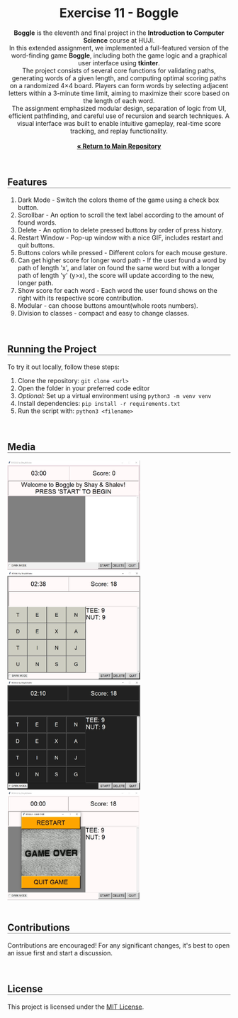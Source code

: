 <div align="center">
  <h1 align="center" style="border-bottom: none"><b>Exercise 11</b> - Boggle</h1>

  <p align="center">
<b>Boggle</b> is the eleventh and final project in the <b>Introduction to Computer Science</b> course at HUJI.
<br>
In this extended assignment, we implemented a full-featured version of the word-finding game <b>Boggle</b>, including both the game logic and a graphical user interface using <b>tkinter</b>.
<br>
The project consists of several core functions for validating paths, generating words of a given length, and computing optimal scoring paths on a randomized 4×4 board. Players can form words by selecting adjacent letters within a 3-minute time limit, aiming to maximize their score based on the length of each word.
<br>
The assignment emphasized modular design, separation of logic from UI, efficient pathfinding, and careful use of recursion and search techniques. A visual interface was built to enable intuitive gameplay, real-time score tracking, and replay functionality.
    <br><br>
    <a href="https://github.com/ShayMorad/Intro-To-CS"><strong>« Return to Main Repository</strong></a>
    <br>
  </p>
</div>
<br>

<div align="left">
  <h2 align="left" style="border-bottom: 1px solid gray">Features</h2>
  <ol align="left">
    <li>Dark Mode - Switch the colors theme of the game using a check box button.</li>
    <li>Scrollbar - An option to scroll the text label according to the amount of found words.</li>
    <li>Delete - An option to delete pressed buttons by order of press history.</li>
    <li>Restart Window - Pop-up window with a nice GIF, includes restart and quit buttons.</li>
    <li>Buttons colors while pressed - Different colors for each mouse gesture.</li>
    <li>Can get higher score for longer word path - If the user found a word by path of length 'x', and later on found the same word but with a longer path of length 'y' (y>x), the score will update according to the new, longer path.</li>
    <li>Show score for each word - Each word the user found shows on the right with its respective score contribution.</li>
    <li>Modular - can choose buttons amount(whole roots numbers).</li>
    <li>Division to classes - compact and easy to change classes.</li>
  </ol>
</div>


<br>

<div align="left">
  <h2 align="left" style="border-bottom: 1px solid gray">Running the Project</h2>

  <p>To try it out locally, follow these steps:</p>
  <ol align="left">
    <li>Clone the repository: <code>git clone &lt;url&gt;</code></li>
    <li>Open the folder in your preferred code editor</li>
    <li><i>Optional:</i> Set up a virtual environment using <code>python3 -m venv venv</code></li>
    <li>Install dependencies: <code>pip install -r requirements.txt</code></li>
    <li>Run the script with: <code>python3 &lt;filename&gt;</code></li>
  </ol>
</div>

<br>
<div align="left">
  <h2 align="left" style="border-bottom: 1px solid gray">Media</h2>

  <div align="left">
    <img src="./examples/start.jpg" width="300px" />
    <div align="left">
    <img src="./examples/mid.jpg" width="300px" />
      <div align="left">
    <img src="./examples/mid_dark.jpg" width="300px" />
        <div align="left">
    <img src="./examples/end.jpg" width="300px" />
  </div>
</div>

<br>
<div align="left">
  <h2 align="left" style="border-bottom: 1px solid gray">Contributions</h2>

  <p align="left">
    Contributions are encouraged! For any significant changes, it's best to open an issue first and start a discussion.
  </p>
</div>

<br>

<div align="left">
  <h2 align="left" style="border-bottom: 1px solid gray">License</h2>

  <p align="left">
    This project is licensed under the <a href="https://choosealicense.com/licenses/mit/">MIT License</a>.
  </p>
</div>
